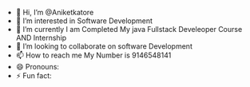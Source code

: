 - 👋 Hi, I’m @Aniketkatore
- 👀 I’m interested in Software Development 
- 🌱 I’m currently I am Completed My java Fullstack Develeoper Course AND Internship 
- 💞️ I’m looking to collaborate on software Development
- 📫 How to reach me My Number is 9146548141
- 😄 Pronouns: 
- ⚡ Fun fact: 

<!---
Aniketkatore/Aniketkatore is a ✨ special ✨ repository because its `README.md` (this file) appears on your GitHub profile.
You can click the Preview link to take a look at your changes.
--->
